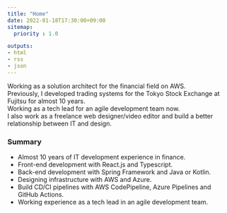 ```yaml
---
title: "Home"
date: 2022-01-18T17:30:00+09:00
sitemap:
  priority : 1.0

outputs:
- html
- rss
- json
---
```

Working as a solution architect for the financial field on AWS.  
Previously, I developed trading systems for the Tokyo Stock Exchange at Fujitsu for almost 10 years.  
Working as a tech lead for an agile development team now.  
I also work as a freelance web designer/video editor and build a better relationship between IT and design.

### Summary

- Almost 10 years of IT development experience in finance.
- Front-end development with React.js and Typescript.
- Back-end development with Spring Framework and Java or Kotlin.
- Designing infrastructure with AWS and Azure.
- Build CD/CI pipelines with AWS CodePipeline, Azure Pipelines and GitHub Actions.
- Working experience as a tech lead in an agile development team.
